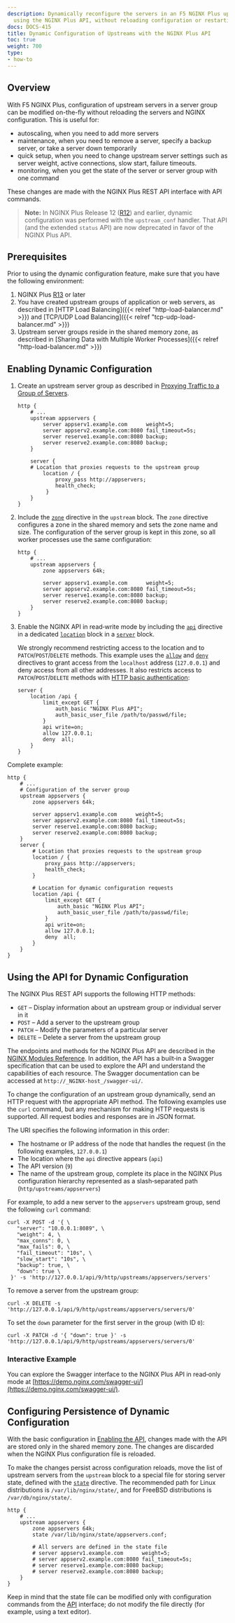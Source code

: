 ```yaml
---
description: Dynamically reconfigure the servers in an F5 NGINX Plus upstream group
  using the NGINX Plus API, without reloading configuration or restarting processes.
docs: DOCS-415
title: Dynamic Configuration of Upstreams with the NGINX Plus API
toc: true
weight: 700
type:
- how-to
---
```



<span id="overview"></span>
## Overview

With F5 NGINX Plus, configuration of upstream servers in a server group can be modified on-the-fly without reloading the servers and NGINX configuration. This is useful for:

- autoscaling, when you need to add more servers
- maintenance, when you need to remove a server, specify a backup server, or take a server down temporarily
- quick setup, when you need to change upstream server settings such as server weight, active connections, slow start, failure timeouts.
- monitoring, when you get the state of the server or server group with one command

These changes are made with the NGINX Plus REST API interface with API commands.

> **Note:** In NGINX Plus Release 12 (<a href="../../../releases/#r12">R12</a>) and earlier, dynamic configuration was performed with the `upstream_conf` handler. That API (and the extended `status` API) are now deprecated in favor of the NGINX Plus API.


<span id="prereq"></span>
## Prerequisites

Prior to using the dynamic configuration feature, make sure that you have the following environment:

1. NGINX Plus <a href="../../../releases/#r13">R13</a> or later
2. You have created upstream groups of application or web servers, as described in [HTTP Load Balancing]({{< relref "http-load-balancer.md" >}}) and [TCP/UDP Load Balancing]({{< relref "tcp-udp-load-balancer.md" >}})
3. Upstream server groups reside in the shared memory zone, as described in [Sharing Data with Multiple Worker Processes]({{< relref "http-load-balancer.md" >}})


<span id="api_setup"></span>
## Enabling Dynamic Configuration

1. Create an upstream server group as described in <a href="../http-load-balancer/#proxying-http-traffic-to-a-group-of-servers">Proxying Traffic to a Group of Servers</a>.

    ```nginx
    http {
        # ...
        upstream appservers {
            server appserv1.example.com      weight=5;
            server appserv2.example.com:8080 fail_timeout=5s;
            server reserve1.example.com:8080 backup;
            server reserve2.example.com:8080 backup;
        }

        server {
        # Location that proxies requests to the upstream group
            location / {
                proxy_pass http://appservers;
                health_check;
             }
        }
    }
    ```

1. Include the [`zone`](https://nginx.org/en/docs/http/ngx_http_upstream_module.html#zone) directive in the `upstream` block. The `zone` directive configures a zone in the shared memory and sets the zone name and size. The configuration of the server group is kept in this zone, so all worker processes use the same configuration:

    ```nginx
    http {
        # ...
        upstream appservers {
            zone appservers 64k;

            server appserv1.example.com      weight=5;
            server appserv2.example.com:8080 fail_timeout=5s;
            server reserve1.example.com:8080 backup;
            server reserve2.example.com:8080 backup;
        }
    }
    ```

2. Enable the NGINX API in read‑write mode by including the [`api`](https://nginx.org/en/docs/http/ngx_http_api_module.html#api) directive in a dedicated [`location`](https://nginx.org/en/docs/http/ngx_http_core_module.html#location) block in a [`server`](https://nginx.org/en/docs/http/ngx_http_core_module.html#server) block.

   We strongly recommend restricting access to the location and to `PATCH`/`POST`/`DELETE` methods. This example uses the [`allow`](https://nginx.org/en/docs/http/ngx_http_access_module.html#allow) and [`deny`](https://nginx.org/en/docs/http/ngx_http_access_module.html#deny) directives to grant access from the `localhost` address (`127.0.0.1`) and deny access from all other addresses. It also restricts access to `PATCH`/`POST`/`DELETE` methods with [HTTP basic authentication](https://nginx.org/en/docs/http/ngx_http_auth_basic_module.html):

    ```nginx
    server {
        location /api {
            limit_except GET {
                auth_basic "NGINX Plus API";
                auth_basic_user_file /path/to/passwd/file;
            }
            api write=on;
            allow 127.0.0.1;
            deny  all;
        }
    }
    ```

Complete example:

```nginx
http {
    # ...
    # Configuration of the server group
    upstream appservers {
        zone appservers 64k;

        server appserv1.example.com      weight=5;
        server appserv2.example.com:8080 fail_timeout=5s;
        server reserve1.example.com:8080 backup;
        server reserve2.example.com:8080 backup;
    }
    server {
        # Location that proxies requests to the upstream group
        location / {
            proxy_pass http://appservers;
            health_check;
        }

        # Location for dynamic configuration requests
        location /api {
            limit_except GET {
                auth_basic "NGINX Plus API";
                auth_basic_user_file /path/to/passwd/file;
            }
            api write=on;
            allow 127.0.0.1;
            deny  all;
        }
    }
}
```

<span id="api_use"></span>
## Using the API for Dynamic Configuration

The NGINX Plus REST API supports the following HTTP methods:

- `GET` – Display information about an upstream group or individual server in it
- `POST` – Add a server to the upstream group
- `PATCH` – Modify the parameters of a particular server
- `DELETE` – Delete a server from the upstream group

The endpoints and methods for the NGINX Plus API are described in the [NGINX Modules Reference](https://nginx.org/en/docs/http/ngx_http_api_module.html). In addition, the API has a built‑in a Swagger specification that can be used to explore the API and understand the capabilities of each resource. The Swagger documentation can be accessed at `http://_NGINX-host_/swagger-ui/`.

To change the configuration of an upstream group dynamically, send an HTTP request with the appropriate API method. The following examples use the `curl` command, but any mechanism for making HTTP requests is supported. All request bodies and responses are in JSON format.

The URI specifies the following information in this order:

- The hostname or IP address of the node that handles the request (in the following examples, `127.0.0.1`)
- The location where the `api` directive appears (`api`)
- The API version (`9`)
- The name of the upstream group, complete its place in the NGINX Plus configuration hierarchy represented as a slash‑separated path (`http/upstreams/appservers`)

For example, to add a new server to the `appservers` upstream group, send the following `curl` command:

```shell
curl -X POST -d '{ \
   "server": "10.0.0.1:8089", \
   "weight": 4, \
   "max_conns": 0, \
   "max_fails": 0, \
   "fail_timeout": "10s", \
   "slow_start": "10s", \
   "backup": true, \
   "down": true \
 }' -s 'http://127.0.0.1/api/9/http/upstreams/appservers/servers'
```

To remove a server from the upstream group:

```shell
curl -X DELETE -s 'http://127.0.0.1/api/9/http/upstreams/appservers/servers/0'
```

To set the `down` parameter for the first server in the group (with ID `0`):

```shell
curl -X PATCH -d '{ "down": true }' -s 'http://127.0.0.1/api/9/http/upstreams/appservers/servers/0'
```


<span id="example"></span>
### Interactive Example

You can explore the Swagger interface to the NGINX Plus API in read‑only mode at [https://demo.nginx.com/swagger-ui/](https://demo.nginx.com/swagger-ui/).


<span id="state"></span>
## Configuring Persistence of Dynamic Configuration

With the basic configuration in
[Enabling the API](#api_setup), changes made with the API are stored only in the shared memory zone. The changes are discarded when the NGINX Plus configuration file is reloaded.

To make the changes persist across configuration reloads, move the list of upstream servers from the `upstream` block to a special file for storing server state, defined with the [`state`](https://nginx.org/en/docs/http/ngx_http_upstream_module.html#state) directive. The recommended path for Linux distributions is `/var/lib/nginx/state/`, and for FreeBSD distributions is `/var/db/nginx/state/`.

```nginx
http {
    # ...
    upstream appservers {
        zone appservers 64k;
        state /var/lib/nginx/state/appservers.conf;

        # All servers are defined in the state file
        # server appserv1.example.com      weight=5;
        # server appserv2.example.com:8080 fail_timeout=5s;
        # server reserve1.example.com:8080 backup;
        # server reserve2.example.com:8080 backup;
    }
}
```

Keep in mind that the state file can be modified only with configuration commands from the [API](https://nginx.org/en/docs/http/ngx_http_api_module.html) interface; do not modify the file directly (for example, using a text editor).
